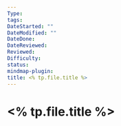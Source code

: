 ```yaml
---
Type: 
tags: 
DateStarted: ""
DateModified: ""
DateDone: 
DateReviewed: 
Reviewed: 
Difficulty: 
status: 
mindmap-plugin: 
title: <% tp.file.title %>
---
```

# <% tp.file.title %>